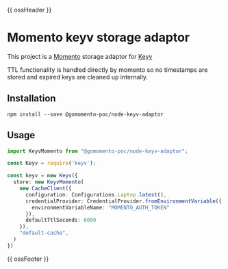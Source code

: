 {{ ossHeader }}

# Momento keyv storage adaptor

This project is a [Momento](https://gomomento.com) storage adaptor for [Keyv](https://github.com/jaredwray/keyv)

TTL functionality is handled directly by momento so no timestamps are stored and expired keys are cleaned up internally.

## Installation

```shell
npm install --save @gomomento-poc/node-keyv-adaptor
```

## Usage

```ts
import KeyvMomento from "@gomomento-poc/node-keyv-adaptor";

const Keyv = require('keyv');

const keyv = new Keyv({
  store: new KeyvMomento(
    new CacheClient({
      configuration: Configurations.Laptop.latest(),
      credentialProvider: CredentialProvider.fromEnvironmentVariable({
        environmentVariableName: "MOMENTO_AUTH_TOKEN"
      }),
      defaultTtlSeconds: 6000
    }),
    "default-cache",
  )
})
```
{{ ossFooter }}
